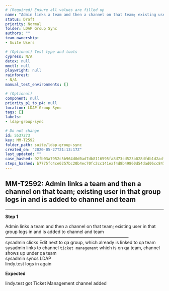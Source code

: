 ```yaml
---
# (Required) Ensure all values are filled up
name: "Admin links a team and then a channel on that team; existing user in that group logs in and is added to channel and team"
status: Draft
priority: Normal
folder: LDAP Group Sync
authors: ""
team_ownership: 
- Suite Users

# (Optional) Test type and tools
cypress: N/A
detox: null
mmctl: null
playwright: null
rainforest: 
- N/A
manual_test_environments: []

# (Optional)
component: null
priority_p1_to_p4: null
location: LDAP Group Sync
tags: []
labels: 
- ldap-group-sync

# Do not change
id: 5537273
key: MM-T2592
folder_path: suite/ldap-group-sync
created_on: "2020-05-27T21:13:17Z"
last_updated: ""
case_hashed: 92fb03a7952c5b964d0d0ad7db8116595fa8d73cd523b028dfdb1d2adfc986d7f983851657d219134191192afc7a171c
steps_hashed: b7775fc4ce6257bc20b4ec70fc2cc141eaf4d8b49860d54dad06cc847fffe8857984adcc167c60ad5d4824654349299b
---
```


## MM-T2592: Admin links a team and then a channel on that team; existing user in that group logs in and is added to channel and team

---

**Step 1**

Admin links a team and then a channel on that team; existing user in that group logs in and is added to channel and team\
————————————————————————————\
sysadmin clicks Edit next to qa group, which already is linked to qa team\
sysadmin links to channel `ticket management` which is on qa team, channel shows up under qa team\
sysadmin syncs LDAP\
lindy.test logs in again

**Expected**

lindy.test got Ticket Management channel added
